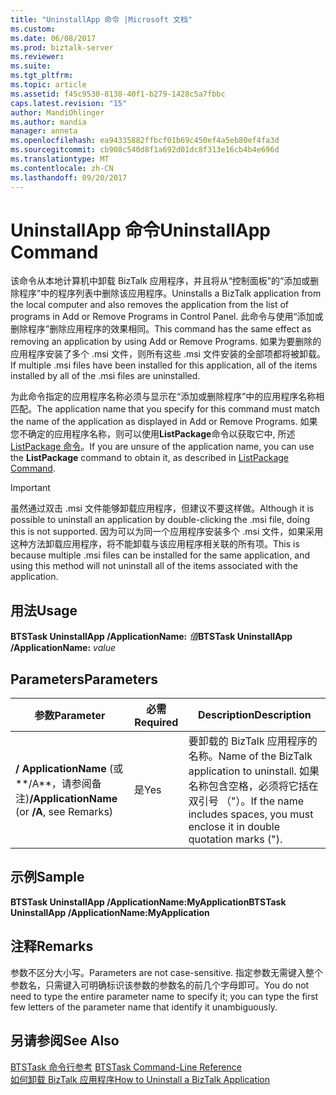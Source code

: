 ```yaml
---
title: "UninstallApp 命令 |Microsoft 文档"
ms.custom: 
ms.date: 06/08/2017
ms.prod: biztalk-server
ms.reviewer: 
ms.suite: 
ms.tgt_pltfrm: 
ms.topic: article
ms.assetid: f45c9530-8138-40f1-b279-1428c5a7fbbc
caps.latest.revision: "15"
author: MandiOhlinger
ms.author: mandia
manager: anneta
ms.openlocfilehash: ea94335882ffbcf01b69c450ef4a5eb80ef4fa3d
ms.sourcegitcommit: cb908c540d8f1a692d01dc8f313e16cb4b4e696d
ms.translationtype: MT
ms.contentlocale: zh-CN
ms.lasthandoff: 09/20/2017
---
```

# <a name="uninstallapp-command"></a><span data-ttu-id="3f61d-102">UninstallApp 命令</span><span class="sxs-lookup"><span data-stu-id="3f61d-102">UninstallApp Command</span></span>
<span data-ttu-id="3f61d-103">该命令从本地计算机中卸载 BizTalk 应用程序，并且将从“控制面板”的“添加或删除程序”中的程序列表中删除该应用程序。</span><span class="sxs-lookup"><span data-stu-id="3f61d-103">Uninstalls a BizTalk application from the local computer and also removes the application from the list of programs in Add or Remove Programs in Control Panel.</span></span> <span data-ttu-id="3f61d-104">此命令与使用“添加或删除程序”删除应用程序的效果相同。</span><span class="sxs-lookup"><span data-stu-id="3f61d-104">This command has the same effect as removing an application by using Add or Remove Programs.</span></span> <span data-ttu-id="3f61d-105">如果为要删除的应用程序安装了多个 .msi 文件，则所有这些 .msi 文件安装的全部项都将被卸载。</span><span class="sxs-lookup"><span data-stu-id="3f61d-105">If multiple .msi files have been installed for this application, all of the items installed by all of the .msi files are uninstalled.</span></span>  
  
 <span data-ttu-id="3f61d-106">为此命令指定的应用程序名称必须与显示在“添加或删除程序”中的应用程序名称相匹配。</span><span class="sxs-lookup"><span data-stu-id="3f61d-106">The application name that you specify for this command must match the name of the application as displayed in Add or Remove Programs.</span></span> <span data-ttu-id="3f61d-107">如果您不确定的应用程序名称，则可以使用**ListPackage**命令以获取它中, 所述[ListPackage 命令](../core/listpackage-command.md)。</span><span class="sxs-lookup"><span data-stu-id="3f61d-107">If you are unsure of the application name, you can use the **ListPackage** command to obtain it, as described in [ListPackage Command](../core/listpackage-command.md).</span></span>  
  
> [!IMPORTANT]
>  <span data-ttu-id="3f61d-108">虽然通过双击 .msi 文件能够卸载应用程序，但建议不要这样做。</span><span class="sxs-lookup"><span data-stu-id="3f61d-108">Although it is possible to uninstall an application by double-clicking the .msi file, doing this is not supported.</span></span> <span data-ttu-id="3f61d-109">因为可以为同一个应用程序安装多个 .msi 文件，如果采用这种方法卸载应用程序，将不能卸载与该应用程序相关联的所有项。</span><span class="sxs-lookup"><span data-stu-id="3f61d-109">This is because multiple .msi files can be installed for the same application, and using this method will not uninstall all of the items associated with the application.</span></span>  
  
## <a name="usage"></a><span data-ttu-id="3f61d-110">用法</span><span class="sxs-lookup"><span data-stu-id="3f61d-110">Usage</span></span>  
 <span data-ttu-id="3f61d-111">**BTSTask UninstallApp /ApplicationName:** *值*</span><span class="sxs-lookup"><span data-stu-id="3f61d-111">**BTSTask UninstallApp /ApplicationName:** *value*</span></span>  
  
## <a name="parameters"></a><span data-ttu-id="3f61d-112">Parameters</span><span class="sxs-lookup"><span data-stu-id="3f61d-112">Parameters</span></span>  
  
|<span data-ttu-id="3f61d-113">参数</span><span class="sxs-lookup"><span data-stu-id="3f61d-113">Parameter</span></span>|<span data-ttu-id="3f61d-114">必需</span><span class="sxs-lookup"><span data-stu-id="3f61d-114">Required</span></span>|<span data-ttu-id="3f61d-115">Description</span><span class="sxs-lookup"><span data-stu-id="3f61d-115">Description</span></span>|  
|---------------|--------------|-----------------|  
|<span data-ttu-id="3f61d-116">**/ ApplicationName** (或**/A**，请参阅备注)</span><span class="sxs-lookup"><span data-stu-id="3f61d-116">**/ApplicationName** (or **/A**, see Remarks)</span></span>|<span data-ttu-id="3f61d-117">是</span><span class="sxs-lookup"><span data-stu-id="3f61d-117">Yes</span></span>|<span data-ttu-id="3f61d-118">要卸载的 BizTalk 应用程序的名称。</span><span class="sxs-lookup"><span data-stu-id="3f61d-118">Name of the BizTalk application to uninstall.</span></span> <span data-ttu-id="3f61d-119">如果名称包含空格，必须将它括在双引号 （"）。</span><span class="sxs-lookup"><span data-stu-id="3f61d-119">If the name includes spaces, you must enclose it in double quotation marks (").</span></span>|  
  
## <a name="sample"></a><span data-ttu-id="3f61d-120">示例</span><span class="sxs-lookup"><span data-stu-id="3f61d-120">Sample</span></span>  
 <span data-ttu-id="3f61d-121">**BTSTask UninstallApp /ApplicationName:MyApplication**</span><span class="sxs-lookup"><span data-stu-id="3f61d-121">**BTSTask UninstallApp /ApplicationName:MyApplication**</span></span>  
  
## <a name="remarks"></a><span data-ttu-id="3f61d-122">注释</span><span class="sxs-lookup"><span data-stu-id="3f61d-122">Remarks</span></span>  
 <span data-ttu-id="3f61d-123">参数不区分大小写。</span><span class="sxs-lookup"><span data-stu-id="3f61d-123">Parameters are not case-sensitive.</span></span> <span data-ttu-id="3f61d-124">指定参数无需键入整个参数名，只需键入可明确标识该参数的参数名的前几个字母即可。</span><span class="sxs-lookup"><span data-stu-id="3f61d-124">You do not need to type the entire parameter name to specify it; you can type the first few letters of the parameter name that identify it unambiguously.</span></span>  
  
## <a name="see-also"></a><span data-ttu-id="3f61d-125">另请参阅</span><span class="sxs-lookup"><span data-stu-id="3f61d-125">See Also</span></span>  
 <span data-ttu-id="3f61d-126">[BTSTask 命令行参考](../core/btstask-command-line-reference.md) </span><span class="sxs-lookup"><span data-stu-id="3f61d-126">[BTSTask Command-Line Reference](../core/btstask-command-line-reference.md) </span></span>  
 [<span data-ttu-id="3f61d-127">如何卸载 BizTalk 应用程序</span><span class="sxs-lookup"><span data-stu-id="3f61d-127">How to Uninstall a BizTalk Application</span></span>](../core/how-to-uninstall-a-biztalk-application.md)